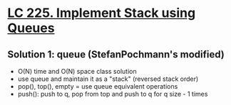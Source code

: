 # [LC 225. Implement Stack using Queues](https://leetcode.com/problems/implement-stack-using-queues/)

## Solution 1: queue (StefanPochmann's modified)

- O(N) time and O(N) space class solution
- use queue and maintain it as a "stack" (reversed stack order)
- pop(), top(), empty = use queue equivalent operations
- push(): push to q, pop from top and push to q for q size - 1 times

